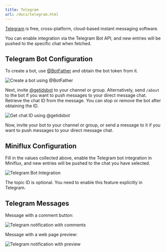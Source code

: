 ```yaml
---
title: Telegram
url: /docs/telegram.html
---
```


[Telegram](https://telegram.org/) is free, cross-platform, cloud-based instant messaging software.

You can enable integration via the Telegram Bot API, and new entries will be pushed to the specific chat when fetched.

Telegram Bot Configuration
--------------------------

To create a bot, use [@BotFather](https://core.telegram.org/bots#6-botfather) and obtain the bot token from it.

![Create a bot using @BotFather](/images/telegram-bot-get-bot-token-from-bot-father.png)

Next, invite [@getidsbot](https://t.me/getidsbot) to your channel or group.
Alternatively, send `/about` to the bot if you want to push messages to your direct message chat.
Retrieve the chat ID from the message. You can stop or remove the bot after obtaining the ID.

![Get chat ID using @getidsbot](/images/telegram-bot-get-chat-id-from-bot.png)

Now, invite your bot to your channel or group, or send a message to it if you want to push messages to your direct message chat.

Miniflux Configuration
----------------------

Fill in the values collected above, enable the Telegram bot integration in Miniflux, and new entries will be pushed to the chat you have selected.

![Telegram Bot Integration](/images/telegram-bot-form.png)

The topic ID is optional. You need to enable this feature explicitly in Telegram.

Telegram Messages
-----------------

Message with a comment button:

![Telegram notification with comments](/images/telegram-bot-notification-comments.png)

Message with a web page preview:

![Telegram notification with preview](/images/telegram-bot-notification-preview.png)
